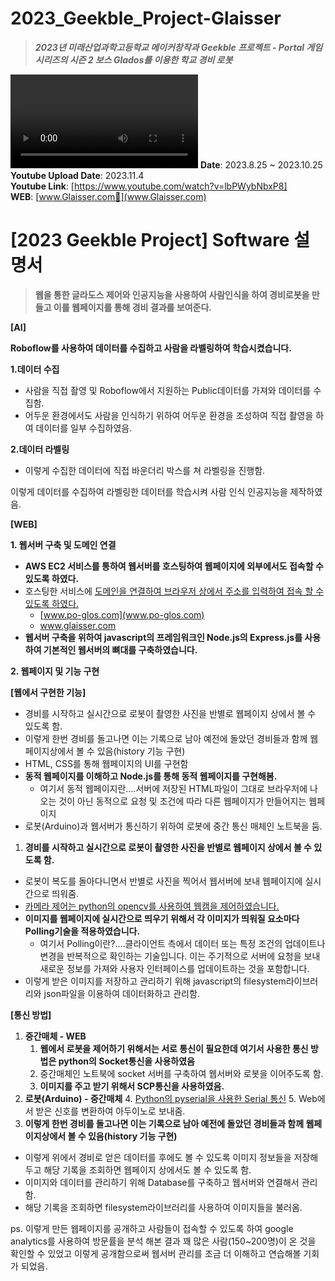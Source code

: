 <!-----



Conversion time: 0.327 seconds.


Using this Markdown file:

1. Paste this output into your source file.
2. See the notes and action items below regarding this conversion run.
3. Check the rendered output (headings, lists, code blocks, tables) for proper
   formatting and use a linkchecker before you publish this page.

Conversion notes:

* Docs to Markdown version 1.0β35
* Thu Jan 11 2024 04:07:34 GMT-0800 (PST)
* Source doc: [2023 Geekble Project] Software 설명서
----->
# 2023_Geekble_Project-Glaisser
>***2023년 미래산업과학고등학교 메이커창작과 Geekble 프로젝트 - Portal 게임 시리즈의 시즌 2 보스 Glados를 이용한 학교 경비 로봇***

<video src="https://github.com/hyun0810d/2023_Geekble_Project-Glaisser/assets/84117112/fdaa14c3-3bab-4185-89e1-f17258067645"></video>
**Date**: 2023.8.25 ~ 2023.10.25<br>
**Youtube Upload Date**: 2023.11.4<br>
**Youtube Link**: [https://www.youtube.com/watch?v=lbPWybNbxP8]<br>
**WEB**: [www.Glaisser.com🔗](www.Glaisser.com)<br>

<h1>[2023 Geekble Project] Software 설명서</h1>

><b>웹을 통한 글라도스 제어와 인공지능을 사용하여 사람인식을 하여 경비로봇을 만들고 이를 웹페이지를 통해 경비 결과를 보여준다.</b>

**[AI]**

**Roboflow를 사용하여 데이터를 수집하고 사람을 라벨링하여 학습시켰습니다.**

**1.데이터 수집**



* 사람을 직접 촬영 및 Roboflow에서 지원하는 Public데이터를 가져와 데이터를 수집함.
* 어두운 환경에서도 사람을 인식하기 위하여 어두운 환경을 조성하여 직접 촬영을 하여 데이터를 일부 수집하였음.

**2.데이터 라벨링**



* 이렇게 수집한 데이터에 직접 바운더리 박스를 쳐 라벨링을 진행함.

이렇게 데이터를 수집하여 라벨링한 데이터를 학습시켜 사람 인식 인공지능을 제작하였음.

**[WEB]**

**1. 웹서버 구축 및 도메인 연결**



* **AWS EC2 서비스를 통하여 웹서버를 호스팅하여 웹페이지에 외부에서도 접속할 수 있도록 하였다.**
* 호스팅한 서비스에 <span style="text-decoration:underline;">도메인을 연결하여 브라우저 상에서 주소를 입력하여 접속 할 수 있도록 하였다.</span>
    * [www.po-glos.com](www.po-glos.com)
    * www.glaisser.com
* **웹서버 구축을 위하여 javascript의 프레임워크인 Node.js의 Express.js를 사용하여 기본적인 웹서버의 뼈대를 구축하였습니다.**

**2. 웹페이지 및 기능 구현**

**[웹에서 구현한 기능]**



* 경비를 시작하고 실시간으로 로봇이 촬영한 사진을 반별로 웹페이지 상에서 볼 수 있도록 함.
* 이렇게 한번 경비를 돌고나면 이는 기록으로 남아 예전에 돌았던 경비들과 함께 웹페이지상에서 볼 수 있음(history  기능 구현)
* HTML, CSS를 통해 웹페이지의 UI를 구현함
* **동적 웹페이지를 이해하고 Node.js를 통해 동적 웹페이지를 구현해봄.**
    * 여기서 동적 웹페이지란….서버에 저장된 HTML파일이 그대로 브라우저에 나오는 것이 아닌 동적으로 요청 및 조건에 따라 다른 웹페이지가 만들어지는 웹페이지
* 로봇(Arduino)과 웹서버가 통신하기 위하여 로봇에 중간 통신 매체인 노트북을 둠.
1. **경비를 시작하고 실시간으로 로봇이 촬영한 사진을 반별로 웹페이지 상에서 볼 수 있도록 함.**
* 로봇이 복도를 돌아다니면서 반별로 사진을 찍어서 웹서버에 보내 웹페이지에 실시간으로 띄워줌.
* <span style="text-decoration:underline;">카메라 제어는 python의 opencv를 사용하여 웹캠을 제어하였습니다.</span>
* **이미지를 웹페이지에 실시간으로 띄우기 위해서 각 이미지가 띄워질 요소마다 Polling기술을 적용하였습니다.**
    * 여기서 Polling이란?....클라이언트 측에서 데이터 또는 특정 조건의 업데이트나 변경을 반복적으로 확인하는 기술입니다. 이는 주기적으로 서버에 요청을 보내 새로운 정보를 가져와 사용자 인터페이스를 업데이트하는 것을 포함합니다. 
* 이렇게 받은 이미지를 저장하고 관리하기 위해 javascript의 filesystem라이브러리와 json파일을 이용하여 데이터화하고 관리함.

**[통신 방법]**



1. **중간매체 - WEB**
    1. **웹에서 로봇을 제어하기 위해서는 서로 통신이 필요한데 여기서 사용한 통신  방법은 python의 Socket통신을 사용하였음**
    2. 중간매체인 노트북에 socket 서버를 구축하여 웹서버와 로봇을 이어주도록 함.
    3. **이미지를 주고 받기 위해서 SCP통신을 사용하였음.**
2. **로봇(Arduino) - 중간매체**
    4. <span style="text-decoration:underline;">Python의 pyserial을 사용한 Serial 통신</span>
    5. Web에서 받은 신호를 변환하여 아두이노로 보내줌.
2. **이렇게 한번 경비를 돌고나면 이는 기록으로 남아 예전에 돌았던 경비들과 함께 웹페이지상에서 볼 수 있음(history  기능 구현)**
* 이렇게 위에서 경비로 얻은 데이터를 후에도 볼 수 있도록 이미지 정보들을 저장해 두고 해당 기록을 조회하면 웹페이지 상에서도 볼 수 있도록 함.
* 이미지와 데이터를 관리하기 위해 Database를 구축하고 웹서버와 연결해서 관리함.
* 해당 기록을 조회하면 filesystem라이브러리를 사용하여 이미지들을 불러옴.

ps. 이렇게 만든 웹페이지를 공개하고 사람들이 접속할 수 있도록 하여 google analytics를 사용하여 방문률을 분석 해본 결과 꽤 많은 사람(150~200명)이 온 것을 확인할 수 있었고 이렇게 공개함으로써 웹서버 관리를 조금 더 이해하고 연습해볼 기회가 되었음.
